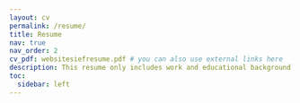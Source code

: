```yaml
---
layout: cv
permalink: /resume/
title: Resume
nav: true
nav_order: 2
cv_pdf: websitesiefresume.pdf # you can also use external links here
description: This resume only includes work and educational background as the rest are placed in separate tabs on the website.
toc:
  sidebar: left
---
```

